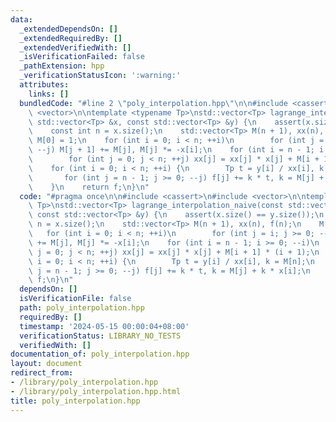 ```yaml
---
data:
  _extendedDependsOn: []
  _extendedRequiredBy: []
  _extendedVerifiedWith: []
  _isVerificationFailed: false
  _pathExtension: hpp
  _verificationStatusIcon: ':warning:'
  attributes:
    links: []
  bundledCode: "#line 2 \"poly_interpolation.hpp\"\n\n#include <cassert>\n#include\
    \ <vector>\n\ntemplate <typename Tp>\nstd::vector<Tp> lagrange_interpolation_naive(const\
    \ std::vector<Tp> &x, const std::vector<Tp> &y) {\n    assert(x.size() == y.size());\n\
    \    const int n = x.size();\n    std::vector<Tp> M(n + 1), xx(n), f(n);\n   \
    \ M[0] = 1;\n    for (int i = 0; i < n; ++i)\n        for (int j = i; j >= 0;\
    \ --j) M[j + 1] += M[j], M[j] *= -x[i];\n    for (int i = n - 1; i >= 0; --i)\n\
    \        for (int j = 0; j < n; ++j) xx[j] = xx[j] * x[j] + M[i + 1] * (i + 1);\n\
    \    for (int i = 0; i < n; ++i) {\n        Tp t = y[i] / xx[i], k = M[n];\n \
    \       for (int j = n - 1; j >= 0; --j) f[j] += k * t, k = M[j] + k * x[i];\n\
    \    }\n    return f;\n}\n"
  code: "#pragma once\n\n#include <cassert>\n#include <vector>\n\ntemplate <typename\
    \ Tp>\nstd::vector<Tp> lagrange_interpolation_naive(const std::vector<Tp> &x,\
    \ const std::vector<Tp> &y) {\n    assert(x.size() == y.size());\n    const int\
    \ n = x.size();\n    std::vector<Tp> M(n + 1), xx(n), f(n);\n    M[0] = 1;\n \
    \   for (int i = 0; i < n; ++i)\n        for (int j = i; j >= 0; --j) M[j + 1]\
    \ += M[j], M[j] *= -x[i];\n    for (int i = n - 1; i >= 0; --i)\n        for (int\
    \ j = 0; j < n; ++j) xx[j] = xx[j] * x[j] + M[i + 1] * (i + 1);\n    for (int\
    \ i = 0; i < n; ++i) {\n        Tp t = y[i] / xx[i], k = M[n];\n        for (int\
    \ j = n - 1; j >= 0; --j) f[j] += k * t, k = M[j] + k * x[i];\n    }\n    return\
    \ f;\n}\n"
  dependsOn: []
  isVerificationFile: false
  path: poly_interpolation.hpp
  requiredBy: []
  timestamp: '2024-05-15 00:00:04+08:00'
  verificationStatus: LIBRARY_NO_TESTS
  verifiedWith: []
documentation_of: poly_interpolation.hpp
layout: document
redirect_from:
- /library/poly_interpolation.hpp
- /library/poly_interpolation.hpp.html
title: poly_interpolation.hpp
---
```

